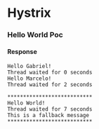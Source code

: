 # Hystrix 
### Hello World Poc

#### Response
```
Hello Gabriel!
Thread waited for 0 seconds
Hello Marcelo!
Thread waited for 2 seconds

***************************
Hello World! 
Thread waited for 7 seconds
This is a fallback message
***************************

```
